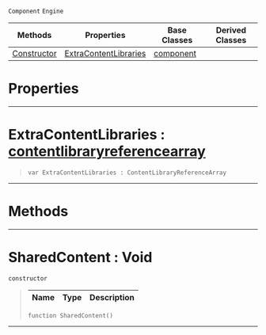  `Component` `Engine`



|Methods|Properties|Base Classes|Derived Classes|
|---|---|---|---|
|[ Constructor](sharedcontent.md#sharedcontent-void)|[ ExtraContentLibraries](sharedcontent.md#extracontentlibraries-ze)|[component](component.md)| |


 #  Properties


---  
 #  ExtraContentLibraries : [contentlibraryreferencearray](contentlibraryreferencearray.md)

> 
> ```TS:Nada
> var ExtraContentLibraries : ContentLibraryReferenceArray


---  
 #  Methods


---  
 #  SharedContent : Void

 `constructor`

> 
> |Name|Type|Description|
> |---|---|---|
> ```TS:Nada
> function SharedContent()
> ``` 


---  
 

 